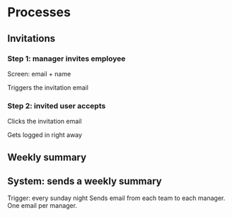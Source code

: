 # Processes

## Invitations

### Step 1: manager invites employee

Screen: email + name

Triggers the invitation email

### Step 2: invited user accepts

Clicks the invitation email

Gets logged in right away


## Weekly summary

## System: sends a weekly summary

Trigger: every sunday night
Sends email from each team to each manager. One email per manager.

